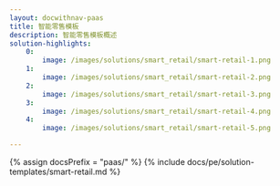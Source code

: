 ```yaml
---
layout: docwithnav-paas
title: 智能零售模板
description: 智能零售模板概述
solution-highlights:
    0:
        image: /images/solutions/smart_retail/smart-retail-1.png
    1:
        image: /images/solutions/smart_retail/smart-retail-2.png
    2:
        image: /images/solutions/smart_retail/smart-retail-3.png
    3:
        image: /images/solutions/smart_retail/smart-retail-4.png
    4:
        image: /images/solutions/smart_retail/smart-retail-5.png

---
```


{% assign docsPrefix = "paas/" %}
{% include docs/pe/solution-templates/smart-retail.md %}